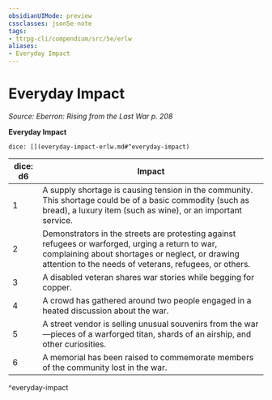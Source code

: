 ```yaml
---
obsidianUIMode: preview
cssclasses: json5e-note
tags:
- ttrpg-cli/compendium/src/5e/erlw
aliases:
- Everyday Impact
---
```

# Everyday Impact
*Source: Eberron: Rising from the Last War p. 208* 

**Everyday Impact**

`dice: [](everyday-impact-erlw.md#^everyday-impact)`

| dice: d6 | Impact |
|----------|--------|
| 1 | A supply shortage is causing tension in the community. This shortage could be of a basic commodity (such as bread), a luxury item (such as wine), or an important service. |
| 2 | Demonstrators in the streets are protesting against refugees or warforged, urging a return to war, complaining about shortages or neglect, or drawing attention to the needs of veterans, refugees, or others. |
| 3 | A disabled veteran shares war stories while begging for copper. |
| 4 | A crowd has gathered around two people engaged in a heated discussion about the war. |
| 5 | A street vendor is selling unusual souvenirs from the war—pieces of a warforged titan, shards of an airship, and other curiosities. |
| 6 | A memorial has been raised to commemorate members of the community lost in the war. |
^everyday-impact